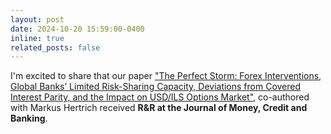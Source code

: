 ```yaml
---
layout: post
date: 2024-10-20 15:59:00-0400
inline: true
related_posts: false
---
```


I'm excited to share that our paper ["The Perfect Storm: Forex Interventions, Global Banks’ Limited Risk-Sharing Capacity, Deviations from Covered Interest Parity, and the Impact on USD/ILS Options Market"](https://papers.ssrn.com/sol3/papers.cfm?abstract_id=4362047), co-authored with Markus Hertrich received **R&R at the Journal of Money, Credit and Banking**. 


